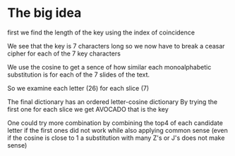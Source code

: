 # The big idea
first we find the length of the key using the index of coincidence

We see that the key is 7 characters long so we now have to break a ceasar cipher for each of the 7 key characters

We use the cosine to get a sence of how similar each monoalphabetic substitution is for each of the 7 slides of the text.

So we examine each letter (26) for each slice (7)

The final dictionary has an ordered letter-cosine dictionary
By trying the first one for each slice we get AVOCADO that is the key

One could try more combination by combining the top4 of each candidate letter if the first ones did not work while also applying common sense (even if the cosine is close to 1 a substitution with many Z's or J's does not make sense)